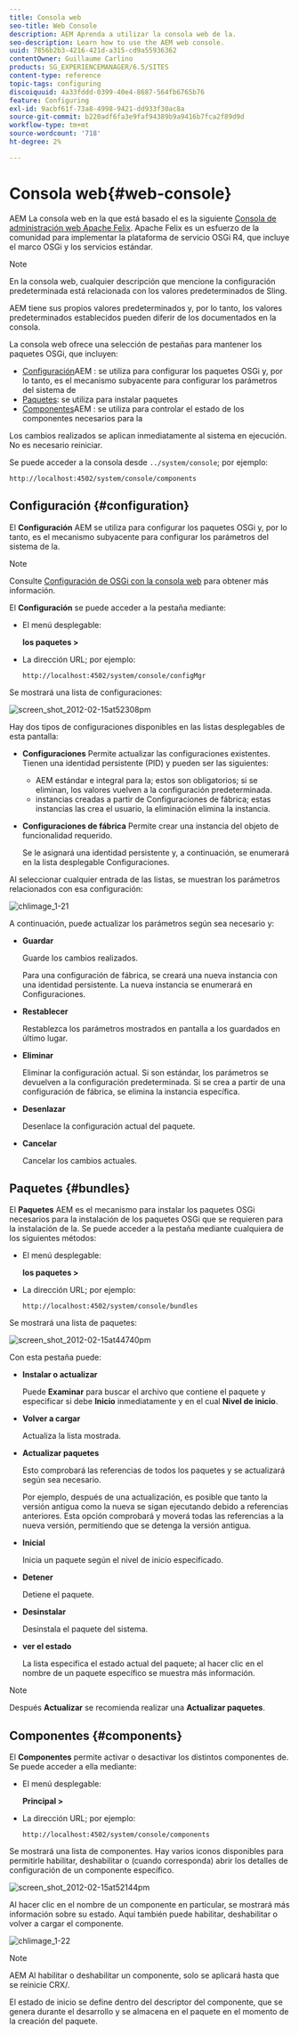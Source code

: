 ```yaml
---
title: Consola web
seo-title: Web Console
description: AEM Aprenda a utilizar la consola web de la.
seo-description: Learn how to use the AEM web console.
uuid: 7856b2b3-4216-421d-a315-cd9a55936362
contentOwner: Guillaume Carlino
products: SG_EXPERIENCEMANAGER/6.5/SITES
content-type: reference
topic-tags: configuring
discoiquuid: 4a33fddd-0399-40e4-8687-564fb6765b76
feature: Configuring
exl-id: 9acbf61f-73a8-4998-9421-dd933f30ac8a
source-git-commit: b220adf6fa3e9faf94389b9a9416b7fca2f89d9d
workflow-type: tm+mt
source-wordcount: '718'
ht-degree: 2%

---
```


# Consola web{#web-console}

AEM La consola web en la que está basado el es la siguiente [Consola de administración web Apache Felix](https://felix.apache.org/documentation/subprojects/apache-felix-web-console.html). Apache Felix es un esfuerzo de la comunidad para implementar la plataforma de servicio OSGi R4, que incluye el marco OSGi y los servicios estándar.

>[!NOTE]
>
>En la consola web, cualquier descripción que mencione la configuración predeterminada está relacionada con los valores predeterminados de Sling.
>
>AEM tiene sus propios valores predeterminados y, por lo tanto, los valores predeterminados establecidos pueden diferir de los documentados en la consola.

La consola web ofrece una selección de pestañas para mantener los paquetes OSGi, que incluyen:

* [Configuración](#configuration)AEM : se utiliza para configurar los paquetes OSGi y, por lo tanto, es el mecanismo subyacente para configurar los parámetros del sistema de
* [Paquetes](#bundles): se utiliza para instalar paquetes
* [Componentes](#components)AEM : se utiliza para controlar el estado de los componentes necesarios para la

Los cambios realizados se aplican inmediatamente al sistema en ejecución. No es necesario reiniciar.

Se puede acceder a la consola desde `../system/console`; por ejemplo:

`http://localhost:4502/system/console/components`

## Configuración {#configuration}

El **Configuración** AEM se utiliza para configurar los paquetes OSGi y, por lo tanto, es el mecanismo subyacente para configurar los parámetros del sistema de la.

>[!NOTE]
>
>Consulte [Configuración de OSGi con la consola web](/help/sites-deploying/configuring-osgi.md) para obtener más información.

El **Configuración** se puede acceder a la pestaña mediante:

* El menú desplegable:

   **los paquetes >**

* La dirección URL; por ejemplo:

   `http://localhost:4502/system/console/configMgr`

Se mostrará una lista de configuraciones:

![screen_shot_2012-02-15at52308pm](assets/screen_shot_2012-02-15at52308pm.png)

Hay dos tipos de configuraciones disponibles en las listas desplegables de esta pantalla:

* **Configuraciones**
Permite actualizar las configuraciones existentes. Tienen una identidad persistente (PID) y pueden ser las siguientes:

   * AEM estándar e integral para la; estos son obligatorios; si se eliminan, los valores vuelven a la configuración predeterminada.
   * instancias creadas a partir de Configuraciones de fábrica; estas instancias las crea el usuario, la eliminación elimina la instancia.

* **Configuraciones de fábrica**
Permite crear una instancia del objeto de funcionalidad requerido.

   Se le asignará una identidad persistente y, a continuación, se enumerará en la lista desplegable Configuraciones.

Al seleccionar cualquier entrada de las listas, se muestran los parámetros relacionados con esa configuración:

![chlimage_1-21](assets/chlimage_1-21a.png)

A continuación, puede actualizar los parámetros según sea necesario y:

* **Guardar**

   Guarde los cambios realizados.

   Para una configuración de fábrica, se creará una nueva instancia con una identidad persistente. La nueva instancia se enumerará en Configuraciones.

* **Restablecer**

   Restablezca los parámetros mostrados en pantalla a los guardados en último lugar.

* **Eliminar**

   Eliminar la configuración actual. Si son estándar, los parámetros se devuelven a la configuración predeterminada. Si se crea a partir de una configuración de fábrica, se elimina la instancia específica.

* **Desenlazar**

   Desenlace la configuración actual del paquete.

* **Cancelar**

   Cancelar los cambios actuales.

## Paquetes {#bundles}

El **Paquetes** AEM es el mecanismo para instalar los paquetes OSGi necesarios para la instalación de los paquetes OSGi que se requieren para la instalación de la. Se puede acceder a la pestaña mediante cualquiera de los siguientes métodos:

* El menú desplegable:

   **los paquetes >**

* La dirección URL; por ejemplo:

   `http://localhost:4502/system/console/bundles`

Se mostrará una lista de paquetes:

![screen_shot_2012-02-15at44740pm](assets/screen_shot_2012-02-15at44740pm.png)

Con esta pestaña puede:

* **Instalar o actualizar**

   Puede **Examinar** para buscar el archivo que contiene el paquete y especificar si debe **Inicio** inmediatamente y en el cual **Nivel de inicio**.

* **Volver a cargar**

   Actualiza la lista mostrada.

* **Actualizar paquetes**

   Esto comprobará las referencias de todos los paquetes y se actualizará según sea necesario.

   Por ejemplo, después de una actualización, es posible que tanto la versión antigua como la nueva se sigan ejecutando debido a referencias anteriores. Esta opción comprobará y moverá todas las referencias a la nueva versión, permitiendo que se detenga la versión antigua.

* **Inicial**

   Inicia un paquete según el nivel de inicio especificado.

* **Detener**

   Detiene el paquete.

* **Desinstalar**

   Desinstala el paquete del sistema.

* **ver el estado**

   La lista especifica el estado actual del paquete; al hacer clic en el nombre de un paquete específico se muestra más información.

>[!NOTE]
>
>Después **Actualizar** se recomienda realizar una **Actualizar paquetes**.

## Componentes {#components}

El **Componentes** permite activar o desactivar los distintos componentes de. Se puede acceder a ella mediante:

* El menú desplegable:

   **Principal >**

* La dirección URL; por ejemplo:

   `http://localhost:4502/system/console/components`

Se mostrará una lista de componentes. Hay varios iconos disponibles para permitirle habilitar, deshabilitar o (cuando corresponda) abrir los detalles de configuración de un componente específico.

![screen_shot_2012-02-15at52144pm](assets/screen_shot_2012-02-15at52144pm.png)

Al hacer clic en el nombre de un componente en particular, se mostrará más información sobre su estado. Aquí también puede habilitar, deshabilitar o volver a cargar el componente.

![chlimage_1-22](assets/chlimage_1-22a.png)

>[!NOTE]
>
>AEM Al habilitar o deshabilitar un componente, solo se aplicará hasta que se reinicie CRX/.
>
>El estado de inicio se define dentro del descriptor del componente, que se genera durante el desarrollo y se almacena en el paquete en el momento de la creación del paquete.
